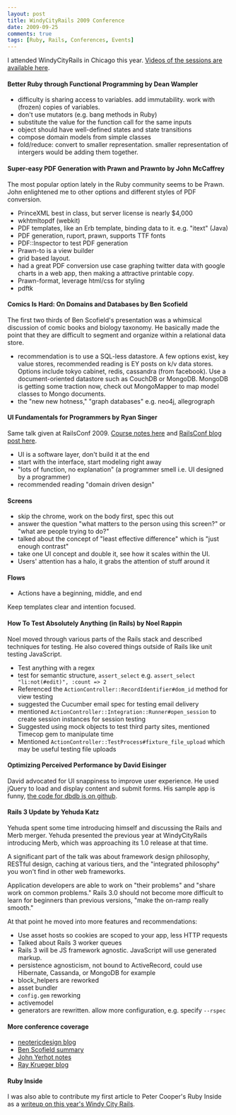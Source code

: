 ```yaml
---
layout: post
title: WindyCityRails 2009 Conference
date: 2009-09-25
comments: true
tags: [Ruby, Rails, Conferences, Events]
---
```


I attended WindyCityRails in Chicago this year. [Videos of the sessions are available here](http://windycityrails.org/videos).

#### Better Ruby through Functional Programming by Dean Wampler

 - difficulty is sharing access to variables. add immutability. work with (frozen) copies of variables.
 - don't use mutators (e.g. bang methods in Ruby)
 - substitute the value for the function call for the same inputs
 - object should have well-defined states and state transitions
 - compose domain models from simple classes
 - fold/reduce: convert to smaller representation. smaller representation of intergers would be adding them together.

#### Super-easy PDF Generation with Prawn and Prawnto by John McCaffrey

The most popular option lately in the Ruby community seems to be Prawn. John enlightened me to other options and different styles of PDF conversion.

 - PrinceXML best in class, but server license is nearly $4,000
 - wkhtmltopdf (webkit)
 - PDF templates, like an Erb template, binding data to it. e.g. "itext" (Java)
 - PDF generation, ruport, prawn, supports TTF fonts
 - PDF::Inspector to test PDF generation
 - Prawn-to is a view builder
 - grid based layout. 
 - had a great PDF conversion use case graphing twitter data with google charts in a web app, then making a attractive printable copy.
 - Prawn-format, leverage html/css for styling
 - pdftk


#### Comics Is Hard: On Domains and Databases by Ben Scofield

The first two thirds of Ben Scofield's presentation was a whimsical discussion of comic books and biology taxonomy. He basically made the point that they are difficult to segment and organize within a relational data store.

 - recommendation is to use a SQL-less datastore. A few options exist, key value stores, recommended reading is EY posts on k/v data stores. Options include tokyo cabinet, redis, cassandra (from facebook). Use a document-oriented datastore such as CouchDB or MongoDB. MongoDB is getting some traction now, check out MongoMapper to map model classes to Mongo documents. 
 - the "new new hotness," "graph databases" e.g. neo4j, allegrograph

#### UI Fundamentals for Programmers by Ryan Singer

Same talk given at RailsConf 2009. [Course notes here](http://development.courseadvisor.com/2009/05/07/notes-on-ui-fundamentals-for-programmers-by-ryan-singer/) and [RailsConf blog post here](http://onrails.org/articles/2009/05/06/railsconf-2009-day-one).

 - UI is a software layer, don't build it at the end 
 - start with the interface, start modeling right away
 - "lots of function, no explanation" (a programmer smell i.e. UI designed by a programmer)
 - recommended reading "domain driven design"
  
#### Screens

 - skip the chrome, work on the body first, spec this out
 - answer the question "what matters to the person using this screen?" or "what are people trying to do?"
 - talked about the concept of "least effective difference" which is "just enough contrast"
 - take one UI concept and double it, see how it scales within the UI.
 - Users' attention has a halo, it grabs the attention of stuff around it
 
#### Flows

 - Actions have a beginning, middle, and end
 
Keep templates clear and intention focused.

#### How To Test Absolutely Anything (in Rails) by Noel Rappin

Noel moved through various parts of the Rails stack and described techniques for testing. He also covered things outside of Rails like unit testing JavaScript.

 - Test anything with a regex
 - test for semantic structure, `assert_select` e.g. `assert_select "li:not(#edit)", :count => 2`
 - Referenced the `ActionController::RecordIdentifier#dom_id` method for view testing
 - suggested the Cucumber email spec for testing email delivery
 - mentioned `ActionController::Integration::Runner#open_session` to create session instances for session testing
 - Suggested using mock objects to test third party sites, mentioned Timecop gem to manipulate time
 - Mentioned `ActionController::TestProcess#fixture_file_upload` which may be useful testing file uploads
 
#### Optimizing Perceived Performance by David Eisinger

David advocated for UI snappiness to improve user experience. He used jQuery to load and display content and submit forms. His sample app is funny, [the code for dbdb is on github](http://github.com/dce/dbdb).


#### Rails 3 Update by Yehuda Katz

Yehuda spent some time introducing himself and discussing the Rails and Merb merger. Yehuda presented the previous year at WindyCityRails introducing Merb, which was approaching its 1.0 release at that time.

A significant part of the talk was about framework design philosophy, RESTful design, caching at various tiers, and the "integrated philosophy" you won't find in other web frameworks.

Application developers are able to work on "their problems" and "share work on common problems." Rails 3.0 should not become more difficult to learn for beginners than previous versions, "make the on-ramp really smooth."

At that point he moved into more features and recommendations:

 - Use asset hosts so cookies are scoped to your app, less HTTP requests
 - Talked about Rails 3 worker queues
 - Rails 3 will be JS framework agnostic. JavaScript will use generated markup.
 - persistence agnosticism, not bound to ActiveRecord, could use Hibernate, Cassanda, or MongoDB for example
 - block_helpers are reworked
 - asset bundler
 - `config.gem` reworking
 - activemodel
 - generators are rewritten. allow more configuration, e.g. specify `--rspec`


#### More conference coverage

 - [neotericdesign blog](http://www.neotericdesign.com/blog/2009/09/windy-city-rails.php)
 - [Ben Scofield summary](http://benscofield.com/2009/09/windycityrails-recap/)
 - [John Yerhot notes](http://www.johnyerhot.com/2009/09/13/thoughts-from-windycityrails-2009/)
 - [Ray Krueger blog](http://raykrueger.blogspot.com/2009/09/windy-city-rails-2009.html)

#### Ruby Inside

I was also able to contribute my first article to Peter Cooper's Ruby Inside as a [writeup on this year's Windy City Rails](http://www.rubyinside.com/7-video-presentations-from-the-windycityrails-2009-conference-2592.html).
